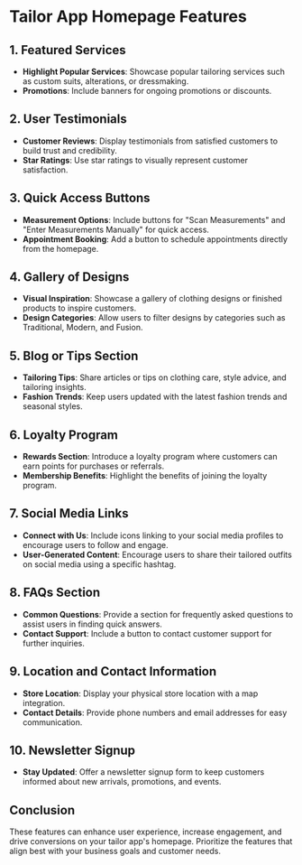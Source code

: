 # Tailor App Homepage Features

## 1. Featured Services
- **Highlight Popular Services**: Showcase popular tailoring services such as custom suits, alterations, or dressmaking.
- **Promotions**: Include banners for ongoing promotions or discounts.

## 2. User Testimonials
- **Customer Reviews**: Display testimonials from satisfied customers to build trust and credibility.
- **Star Ratings**: Use star ratings to visually represent customer satisfaction.

## 3. Quick Access Buttons
- **Measurement Options**: Include buttons for "Scan Measurements" and "Enter Measurements Manually" for quick access.
- **Appointment Booking**: Add a button to schedule appointments directly from the homepage.

## 4. Gallery of Designs
- **Visual Inspiration**: Showcase a gallery of clothing designs or finished products to inspire customers.
- **Design Categories**: Allow users to filter designs by categories such as Traditional, Modern, and Fusion.

## 5. Blog or Tips Section
- **Tailoring Tips**: Share articles or tips on clothing care, style advice, and tailoring insights.
- **Fashion Trends**: Keep users updated with the latest fashion trends and seasonal styles.

## 6. Loyalty Program
- **Rewards Section**: Introduce a loyalty program where customers can earn points for purchases or referrals.
- **Membership Benefits**: Highlight the benefits of joining the loyalty program.

## 7. Social Media Links
- **Connect with Us**: Include icons linking to your social media profiles to encourage users to follow and engage.
- **User-Generated Content**: Encourage users to share their tailored outfits on social media using a specific hashtag.

## 8. FAQs Section
- **Common Questions**: Provide a section for frequently asked questions to assist users in finding quick answers.
- **Contact Support**: Include a button to contact customer support for further inquiries.

## 9. Location and Contact Information
- **Store Location**: Display your physical store location with a map integration.
- **Contact Details**: Provide phone numbers and email addresses for easy communication.

## 10. Newsletter Signup
- **Stay Updated**: Offer a newsletter signup form to keep customers informed about new arrivals, promotions, and events.

## Conclusion
These features can enhance user experience, increase engagement, and drive conversions on your tailor app's homepage. Prioritize the features that align best with your business goals and customer needs.
